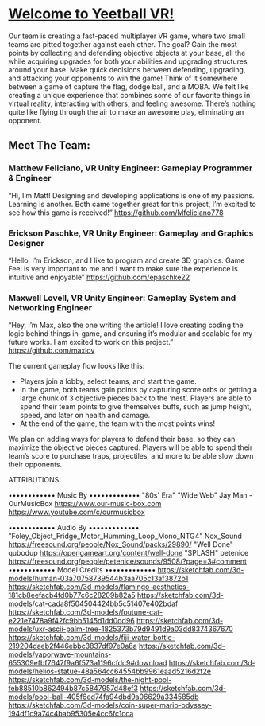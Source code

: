 # [Welcome to Yeetball VR!](https://medium.com/@maxwell_lovell/devlog-0-welcome-to-yeetball-vr-b48156424c23)

Our team is creating a fast-paced multiplayer VR game, where two small teams are pitted together against each other. The goal? Gain the most points by collecting and defending objective objects at your base, all the while acquiring upgrades for both your abilities and upgrading structures around your base. Make quick decisions between defending, upgrading, and attacking your opponents to win the game! Think of it somewhere between a game of capture the flag, dodge ball, and a MOBA. We felt like creating a unique experience that combines some of our favorite things in virtual reality, interacting with others, and feeling awesome. There’s nothing quite like flying through the air to make an awesome play, eliminating an opponent.

## Meet The Team:

### Matthew Feliciano, VR Unity Engineer: Gameplay Programmer & Engineer
“Hi, I’m Matt! Designing and developing applications is one of my passions. Learning is another. Both came together great for this project, I’m excited to see how this game is received!” https://github.com/Mfeliciano778

### Erickson Paschke, VR Unity Engineer: Gameplay and Graphics Designer
“Hello, I’m Erickson, and I like to program and create 3D graphics. Game Feel is very important to me and I want to make sure the experience is intuitive and enjoyable” https://github.com/epaschke22

### Maxwell Lovell, VR Unity Engineer: Gameplay System and Networking Engineer
“Hey, I’m Max, also the one writing the article! I love creating coding the logic behind things in-game, and ensuring it’s modular and scalable for my future works. I am excited to work on this project.” https://github.com/maxlov

The current gameplay flow looks like this:

- Players join a lobby, select teams, and start the game.
- In the game, both teams gain points by capturing score orbs or getting a large chunk of 3 objective pieces back to the ‘nest’. Players are able to spend their team points to give themselves buffs, such as jump height, speed, and later on health and damage.
- At the end of the game, the team with the most points wins!

We plan on adding ways for players to defend their base, so they can maximize the objective pieces captured. Players will be able to spend their team’s score to purchase traps, projectiles, and more to be able slow down their opponents.

ATTRIBUTIONS:

•••••••••••• Music By •••••••••••••
"80s' Era"
"Wide Web"
Jay Man - OurMusicBox
https://www.our-music-box.com
https://www.youtube.com/c/ourmusicbox

•••••••••••• Audio By •••••••••••••
"Foley_Object_Fridge_Motor_Humming_Loop_Mono_NTG4"
Nox_Sound
https://freesound.org/people/Nox_Sound/packs/29890/
"Well Done"
qubodup
https://opengameart.org/content/well-done
"SPLASH"
petenice
https://freesound.org/people/petenice/sounds/9508/?page=3#comment
•••••••••••• Model Credits •••••••••••••
https://sketchfab.com/3d-models/human-03a70758739544b3aa705c13af3872b1
https://sketchfab.com/3d-models/flamingo-aesthetics-181cb8eefacb4fd0b77c6c28209b82a5
https://sketchfab.com/3d-models/cat-cada8f504504424bb5c51407e402bdaf
https://sketchfab.com/3d-models/foutune-cat-e221e7478a9f42fc9bb5145d1dd0dd96
https://sketchfab.com/3d-models/uxr-ascii-palm-tree-1825373b79d9491d9a03dd8374367670
https://sketchfab.com/3d-models/fiji-water-bottle-219204daeb2f446ebbc3837df97e0a8a
https://sketchfab.com/3d-models/vaporwave-mountains-655309efbf7647f9a6f573a1196cfdc9#download
https://sketchfab.com/3d-models/helios-statue-48a564cc64554bb9961eaad5216d2f2e
https://sketchfab.com/3d-models/the-night-pool-feb88510b862494b87c5847957d48ef3
https://sketchfab.com/3d-models/pool-ball-405f6ed74fa94dbd9a06629a334585db
https://sketchfab.com/3d-models/coin-super-mario-odyssey-194df1c9a74c4bab95305e4cc6fc1cca

